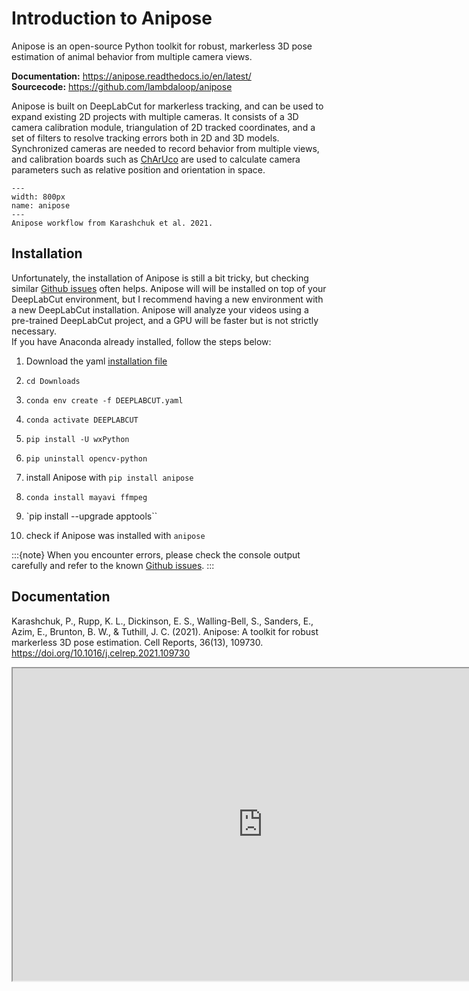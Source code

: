 # Introduction to Anipose
Anipose is an open-source Python toolkit for robust, markerless 3D pose estimation of animal behavior from multiple camera views.

**Documentation:** https://anipose.readthedocs.io/en/latest/  
**Sourcecode:** https://github.com/lambdaloop/anipose


Anipose is built on DeepLabCut for markerless tracking, and can be used to expand existing 2D projects with multiple cameras. It consists of a 3D camera calibration module, triangulation of 2D tracked coordinates, and a set of filters to resolve tracking errors both in 2D and 3D models. Synchronized cameras are needed to record behavior from multiple views, and calibration boards such as [ChArUco](https://docs.opencv.org/3.4/df/d4a/tutorial_charuco_detection.html) are used to calculate camera parameters such as relative position and orientation in space. 


```{figure} content/anipose.PNG
---
width: 800px
name: anipose
---
Anipose workflow from Karashchuk et al. 2021.
```

## Installation

Unfortunately, the installation of Anipose is still a bit tricky, but checking similar [Github issues](https://github.com/lambdaloop/anipose/issues) often helps. Anipose will will be installed on top of your DeepLabCut environment, but I recommend having a new environment with a new DeepLabCut installation.
Anipose will analyze your videos using a pre-trained DeepLabCut project, and a GPU will be faster but is not strictly necessary.  
If you have Anaconda already installed, follow the steps below: 

1. Download the yaml [installation file](http://www.mackenziemathislab.org/s/DEEPLABCUT.yaml) 

2. `cd Downloads`

3. `conda env create -f DEEPLABCUT.yaml`

4. `conda activate DEEPLABCUT`

5. `pip install -U wxPython`

6. `pip uninstall opencv-python`

7. install Anipose with `pip install anipose`

8. `conda install mayavi ffmpeg`

9. `pip install --upgrade apptools``

10. check if Anipose was installed with `anipose` 

:::{note}
When you encounter errors, please check the console output carefully and refer to the known [Github issues](https://github.com/lambdaloop/anipose/issues).
:::



## Documentation

Karashchuk, P., Rupp, K. L., Dickinson, E. S., Walling-Bell, S., Sanders, E., Azim, E., Brunton, B. W., & Tuthill, J. C. (2021). Anipose: A toolkit for robust markerless 3D pose estimation. Cell Reports, 36(13), 109730. https://doi.org/10.1016/j.celrep.2021.109730


<iframe width="800" height="500" src="https://www.ncbi.nlm.nih.gov/pmc/articles/PMC8498918/pdf/nihms-1744538.pdf"></iframe>

